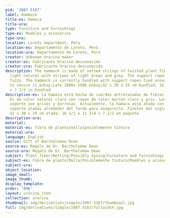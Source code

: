```yaml
---
pid: '2007.5167'
label: Hammock
title-es: Hamaca
title-ura:
type: Furniture and furnishings
type-es: Muebles y accesorios
type-ura:
location: Loreto department, Peru
location-es: Departamento de Loreto, Perú
location-ura: Departamento de Loreto, Perú
creator: Unknown Urarina maker
creator-es: Fabricante Urarina desconocido
creator-ura: Fabricante Urarina desconocido
description: The hammock is made of netted strings of twisted plant fibers. It is
  light natural with stripes of light brown and grey. The support ropes are grey and
  fuzzy. The hammock is currently bundled with support ropes tied around the bundle
  to secure it.&nbsp;Late 1800s-1996.&nbsp;42 x 30 x 19 cm bundled; 16 1/2 x 11 3/4
  x 7 1/2 in bundled
description-es: La hamaca está hecha de cuerdas entrelazadas de fibras vegetales retorcidas.
  Es de color natural claro con rayas de color marrón claro y gris. Las cuerdas de
  soporte son grises y borrosas. Actualmente, la hamaca está atada con cuerdas de
  soporte atadas alrededor del fardo para asegurarlo. Finales del siglo XIX-1996.
  42 x 30 x 19 cm atada; 16 1/2 x 11 3/4 x 7 1/2 en paquete
description-ura:
material:
material-es: fibra de planta|malla|posiblemente tintura
material-ura:
language: English
source: Gift of Bartholomew Dean
source-es: Regalo de Dr. Bartholomew Dean
source-ura: Regalo de Dr. Bartholomew Dean
subject: Plant fiber|Netting|Possibly dyeing|Furniture and furnishings
subject-es: Fibra de planta|Malla|Posiblemente tintura|Muebles y accesorios
subject-ura:
object_location:
image_small:
image_thumb:
display_template:
order: '096'
layout: urarina_item
collection: urarina
thumbnail: img/derivatives/simple/2007.5167/thumbnail.jpg
full: img/derivatives/simple/2007.5167/fullwidth.jpg
---
```

